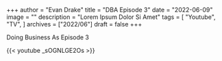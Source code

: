 +++
author = "Evan Drake"
title = "DBA Episode 3"
date = "2022-06-09"
image = ""
description = "Lorem Ipsum Dolor Si Amet"
tags = [
    "Youtube",
    "TV",
]
archives = ["2022/06"]
draft = false
+++

Doing Business As Episode 3

{{< youtube _sOGNLGE2Os >}}


